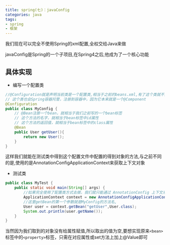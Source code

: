 ```yaml
---
title: spring(七)：javaConfig
categories: java
tags:
- spring
- 框架
---
```


我们现在可以完全不使用Spring的xml配置,全权交给Java来做

javaConfig是Spring的一个子项目,在Spring4之后,他成为了一个核心功能

## 具体实现

- 编写一个配置类
```java
//@Configuration就是声明当前类是一个配置类,相当于之前的beans.xml,有了这个类就不用在去配置beans.xml
// 这个类也会Spring容器托管，注册到容器中，因为它本来就是一个@Component
@Configuration
public class MyConfig {
    // @Bean注册一个bean，就相当于我们之前写的一个bean标签
    // 这个方法的名字，就相当于bean标签中id属性
    // 这个方法的返回值，就相当于bean标签中的class属性
    @Bean
    public User getUser(){
        return new User();
    }
}
```
这样我们就能在测试类中得到这个配置文件中配置的得到对象的方法,与之前不同的是,使用的是AnnotationConfigApplicationContext来获取上下文对象
- 测试类
```java
public class MyTest {
    public static void main(String[] args) {
        //如果完全使用了配置类方式去做，我们就只能通过 AnnotationConfig 上下文来获取容器，通过配置类的class对象加载！
        ApplicationContext context = new AnnotationConfigApplicationContext(MyConfig.class);
        //这里getBean的第一个参数就是MyConfig的方法名,
        User user = context.getBean("getUser",User.class);
        System.out.println(user.getName());
    }
}
```
当然因为我们取到的对象没有给属性赋值,所以取出的值为空,要想实现原来`<bean>`标签中的`<property>`标签，只需在对应属性或set方法上加上@Value即可
